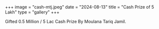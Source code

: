 +++
image = "cash-mtj.jpeg"
date = "2024-08-13"
title = "Cash Prize of 5 Lakh"
type = "gallery"
+++

Gifted 0.5 Million / 5 Lac Cash Prize By Moulana Tariq Jamil.
